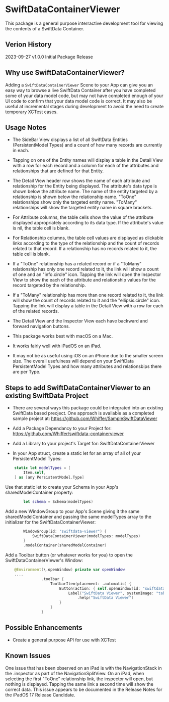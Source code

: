 # SwiftDataContainerViewer

This package is a general purpose interractive development tool for viewing the contents of a SwiftData Container.

## Verion History

2023-09-27 v1.0.0 Initial Package Release

## Why use SwiftDataContainerViewer?

Adding a `SwiftDataContainerViewer` Scene to your App can give you an easy way to browse a live SwiftData Container after you have completed some of your data model code, but may not have completed enough of your UI code to confirm that your data model code is correct.  It may also be useful at incremental stages during development to avoid the need to create temporary XCTest cases.

## Usage Notes

- The SideBar View displays a list of all SwiftData Entities (PersistentModel Types) and a count of how many records are currently in each.

- Tapping on one of the Entity names will display a table in the Detail View with a row for each record and a column for each of the attributes and relationships that are defined for that Entity.

- The Detail View header row shows the name of each attribute and relationship for the Entity being displayed.  The attribute's data type is shown below the attribute name. The name of the entity targeted by a relationship is shown below the relationship name.  "ToOne" relationships show only the targeted entity name.  "ToMany" relationships will show the targeted entity name in square brackets.

- For Attribute columns, the table cells show the value of the attribute displayed appropriately according to its data type.  If the attribute's value is nil, the table cell is blank.

- For Relationship columns, the table cell values are displayed as clickable links according to the type of the relationship and the count of records related to that record.  If a relationship has no records related to it, the table cell is blank.

- If a "ToOne" relationship has a related record or if a "ToMany" relationship has only one record related to it, the link will show a count of one and an "info.circle" icon. Tapping the link will open the Inspector View to show the each of the attribute and relationship values for the record targeted by the relationship.

- If a "ToMany" relationship has more than one record related to it, the link will show the count of records related to it and the "ellipsis.circle" icon.  Tapping the link will display a table in the Detail View with a row for each of the related records.

- The Detail View and the Inspector View each have backward and forward navigation buttons.

- This package works best with macOS on a Mac.  

- It works fairly well with iPadOS on an iPad. 

- It may not be as useful using iOS on an iPhone due to the smaller screen size. The overall usefulness will depend on your SwiftData PersistentModel Types and how many attributes and relationsbips there are per Type.

## Steps to add SwiftDataContainerViewer to an existing SwiftData Project

- There are several ways this package could be integrated into an existing SwiftData based preoject.  One approach is available as a completed sample project at:  https://github.com/Whiffer/SampleSwiftDataViewer 

- Add a Package Dependancy to your Project for: https://github.com/Whiffer/swiftdata-containerviewer

- Add a Library to your project's Target for: SwiftDataContainerViewer

- In your App struct, create a static let for an array of all of your PersistentModel Types:
```swift
    static let modelTypes = [
        Item.self,
    ] as [any PersistentModel.Type]
```

Use that static let to create your Schema in your App's sharedModelContainer property:
```swift
        let schema = Schema(modelTypes)
```

Add a new WindowGroup to your App's Scene giving it the same sharedModelContainer and passing the same modelTypes array to the initializer for the SwiftDataContainerViewer:
```swift
        WindowGroup(id: "swiftdata-viewer") {
            SwiftDataContainerViewer(modelTypes: modelTypes)
        }
        .modelContainer(sharedModelContainer)
```

Add a Toolbar button (or whatever works for you) to open the SwiftDataContainerViewer's Window:
```swift
    @Environment(\.openWindow) private var openWindow
    ....
                .toolbar {
                    ToolbarItem(placement: .automatic) {
                        Button(action: { self.openWindow(id: "swiftdata-viewer") }) {
                            Label("SwiftData Viewer", systemImage: "tablecells.badge.ellipsis")
                                .help("SwiftData Viewer")
                        }
                    }
                }
```

## Possible Enhancements

- Create a general purpose API for use with XCTest

## Known Issues

One issue that has been observed on an iPad is with the NavigationStack in the .inspector as part of the NavigationSplitView. On an iPad, when selecting the first "ToOne" relationship link, the inspector will open, but nothing is displayed. Tapping the same link a second time will show the correct data.  This issue appears to be documented in the Release Notes for the iPadOS 17 Release Candidate.
